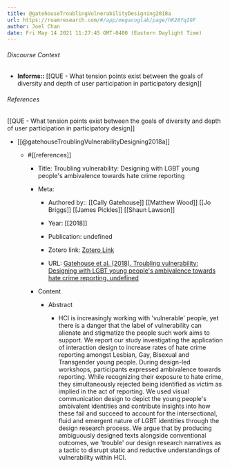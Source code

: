 ```yaml
---
title: @gatehouseTroublingVulnerabilityDesigning2018a
url: https://roamresearch.com/#/app/megacoglab/page/hK28YqIGF
author: Joel Chan
date: Fri May 14 2021 11:27:45 GMT-0400 (Eastern Daylight Time)
---
```




###### Discourse Context

- **Informs::** [[QUE - What tension points exist between the goals of diversity and depth of user participation in participatory design]]

###### References

[[QUE - What tension points exist between the goals of diversity and depth of user participation in participatory design]]

- [[@gatehouseTroublingVulnerabilityDesigning2018a]]

    - #[[references]]

        - Title: Troubling vulnerability: Designing with LGBT young people's ambivalence towards hate crime reporting

        - Meta:

            - Authored by:: [[Cally Gatehouse]] [[Matthew Wood]] [[Jo Briggs]] [[James Pickles]] [[Shaun Lawson]]

            - Year: [[2018]]

            - Publication: undefined

            - Zotero link: [Zotero Link](zotero://select/items/7_5JIF7C7U)

            - URL: [Gatehouse et al. (2018). Troubling vulnerability: Designing with LGBT young people's ambivalence towards hate crime reporting. undefined](https://doi.org/10.1145/3173574.3173683)

        - Content

            - Abstract

                - HCI is increasingly working with 'vulnerable' people, yet there is a danger that the label of vulnerability can alienate and stigmatize the people such work aims to support. We report our study investigating the application of interaction design to increase rates of hate crime reporting amongst Lesbian, Gay, Bisexual and Transgender young people. During design-led workshops, participants expressed ambivalence towards reporting. While recognizing their exposure to hate crime, they simultaneously rejected being identified as victim as implied in the act of reporting. We used visual communication design to depict the young people's ambivalent identities and contribute insights into how these fail and succeed to account for the intersectional, fluid and emergent nature of LGBT identities through the design research process. We argue that by producing ambiguously designed texts alongside conventional outcomes, we 'trouble' our design research narratives as a tactic to disrupt static and reductive understandings of vulnerability within HCI.
